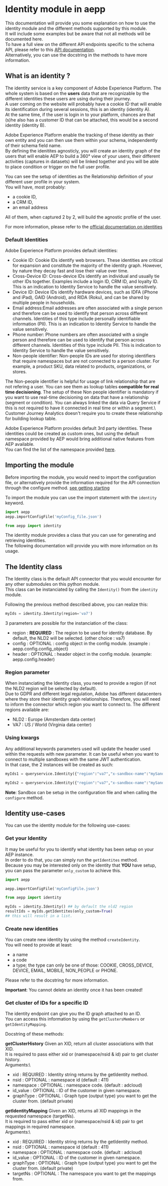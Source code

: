 # Identity module in aepp

This documentation will provide you some explanation on how to use the identity module and the different methods supported by this module.\
It will include some examples but be aware that not all methods will be documented here.\
To have a full view on the different API endpoints specific to the schema API, please refer to this [API documentation](https://www.adobe.io/apis/experienceplatform/home/api-reference.html#!acpdr/swagger-specs/id-service-api.yaml).\
Alternatively, you can use the docstring in the methods to have more information.

## What is an identity ?

The identity service is a key component of Adobe Experience Platform. The whole system is based on the **users** data that are recognizable by the different identities these users are using during their journey.\
A user coming on the website will probably have a cookie ID that will enable its identification during several sessions, this is an identity (identity A).\
At the same time, if the user is login in to your platform, chances are that (s)he also has a customer ID that can be attached, this would be a second identity (identity B).

Adobe Experience Platform enable the tracking of these identity as their own entity and you can then use them within your schema, independently of their schema field name.\
By defining the idenitites agnosticly, you will create an identity graph of the users that will enable AEP to build a 360° view of your users, their different activities (captures in datasets) will be linked together and you will be able to place condition or trigger on the full user profile.

You can see the setup of identities as the Relationship definition of your different user profile in your system.\
You will have, most probably:
* a cookie ID,
* a CRM ID,
* an email address

All of them, when captured 2 by 2,  will build the agnostic profile of the user.

For more information, please refer to the [official documentation on identities](https://experienceleague.adobe.com/docs/experience-platform/identity/home.html?lang=en)

### Default Identities

Adobe Experience Platform provides default identities:

* Cookie ID: Cookie IDs identify web browsers. These identities are critical for expansion and constitute the majority of the identity graph. However, by nature they decay fast and lose their value over time.
* Cross-Device ID: Cross-device IDs identify an individual and usually tie other IDs together. Examples include a login ID, CRM ID, and loyalty ID. This is an indication to Identity Service to handle the value sensitively.
* Device ID: Device IDs identify hardware devices, such as IDFA (iPhone and iPad), GAID (Android), and RIDA (Roku), and can be shared by multiple people in households.
* Email address:Email addresses are often associated with a single person and therefore can be used to identify that person across different channels. Identities of this type include personally identifiable information (PII). This is an indication to Identity Service to handle the value sensitively.
* Phone number: Phone numbers are often associated with a single person and therefore can be used to identify that person across different channels. Identities of this type include PII. This is indication to Identity Service to handle the value sensitively.
* Non-people identifier: Non-people IDs are used for storing identifiers that require namespaces but are not connected to a person cluster. For example, a product SKU, data related to products, organizations, or stores.

The Non-people identifier is helpful for usage of link relationship that are not refering a user. You can see them as lookup tables **compatible for real time decisioning**. The setup of these Non people identifier is mandatory if you want to use real-time decisioning on data that have a relationship (segment or condition). You can always linked the data via Query Service if this is not required to have it connected in real time or within a segment.\ 
Customer Journey Analytics doesn't require you to create these relationship for building lookup table.

Adobe Experience Platform provides default 3rd party identities. These identities could be created as custom ones, but using the default namespace provided by AEP would bring additional native features from AEP available.\
You can find the list of the namespace provided [here](https://experienceleague.adobe.com/docs/experience-platform/identity/namespaces.html?lang=en#managing-custom-namespaces).

## Importing the module

Before importing the module, you would need to import the configuration file, or alternatively provide the information required for the API connection through the configure method. [see getting starting](./getting-started.md)

To import the module you can use the import statement with the `identity` keyword.

```python
import aepp
aepp.importConfigFile('myConfig_file.json')

from aepp import identity
```

The identity module provides a class that you can use for generating and retrieving identities.\
The following documentation will provide you with more information on its usage.

## The Identity class

The Identity class is the default API connector that you would encounter for any other submodules on this python module.\
This class can be instanciated by calling the `Identity()` from the `identity` module.

Following the previous method described above, you can realize this:

```python
myIds = identity.Identity(region='va7')
```

3 parameters are possible for the instanciation of the class:

* region : **REQUIRED** : The region to be used for identity database. By default, the NLD2 will be selected. (other choice : va7)
* config : OPTIONAL : config object in the config module. (example : aepp.config.config_object)
* header : OPTIONAL : header object  in the config module. (example: aepp.config.header)

### Region parameter

When instanciating the Identity class, you need to provide a region (if not the NLD2 region will be selected by default).\
Due to GDPR and different legal regulation, Adobe has different datacenters where they store their identity graph relationships.
Therefore, you will need to inform the connector which region you want to connect to.
The different regions available are:

* NLD2 : Europe (Amsterdam data center)
* VA7 : US / World (Virginia data center)

### Using kwargs

Any additional keywords parameters used will update the header used within the requests with new parameter.
It can be useful when you want to connect to multiple sandboxes with the same JWT authentication.\
In that case, the 2 instances will be created as such:

```python
myIds1 = queryservice.Identity({"region":"va7","x-sandbox-name":"mySandbox1"})
```

```python
myIds2 = queryservice.Identity({"region":"va7","x-sandbox-name":"mySandbox2"})
```

**Note**: Sandbox can be setup in the configuration file and when calling the `configure` method.

## Identity use-cases

You can use the identity module for the following use-cases:

### Get your Identity

It may be useful for you to identify what identity has been setup on your AEP instance.\
In order to do that, you can simply run the `getIdentites` method.\
Because you may be interested only on the identity that **YOU** have setup, you can pass the parameter `only_custom` to achieve this.

```python
import aepp

aepp.importConfigFile('myConfigFile.json')

from aepp import identity

myIds = identity.Identity() ## by default the nld2 region
resultIds = myIds.getIdentites(only_custom=True)
## this will result in a list.
```

### Create new identities

You can create new identity by using the method `createIdentity`.\
You will need to provide at least:

* a name
* a code
* a type; the type can only be one of those: COOKIE, CROSS_DEVICE, DEVICE, EMAIL, MOBILE, NON_PEOPLE or PHONE.

Please refer to the docstring for more information.

**Important**: You cannot delete an identity once it has been created!

### Get cluster of IDs for a specific ID

The identity endpoint can give you the ID graph attached to an ID.\
You can access this information by using the `getClustersMembers` or `getIdentityMapping`.

Docstring of these methods:

**getClusterHistory**
Given an XID, return all cluster associations with that XID.\
It is required to pass either xid or (namespace/nsid & id) pair to get cluster history.\
Arguments:\
* xid : REQUIRED : Identity string returns by the getIdentity method.
* nsid : OPTIONAL : namespace id (default : 411)
* namespace : OPTIONAL : namespace code. (default : adcloud)
* id_value : OPTIONAL : ID of the customer in given namespace.
* graphType : OPTIONAL : Graph type (output type) you want to get the cluster from. (default private)


**getIdentityMapping**
Given an XID, returns all XID mappings in the requested namespace (targetNs).\
It is required to pass either xid or (namespace/nsid & id) pair to get mappings in required namespace.\
Arguments:\
* xid : REQUIRED : Identity string returns by the getIdentity method.
* nsid : OPTIONAL : namespace id (default : 411)
* namespace : OPTIONAL : namespace code. (default : adcloud)
* id_value : OPTIONAL : ID of the customer in given namespace.
* graphType : OPTIONAL : Graph type (output type) you want to get the cluster from. (default private)
* targetNs : OPTIONAL : The namespace you want to get the mappings from.
